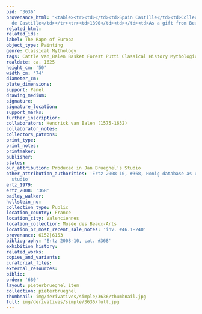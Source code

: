 ```yaml
---
pid: '3636'
provenance_html: "<table><tr><td></td><td>Spain Castille</td><td>Collection of Dupont
  de Castille</td></tr><tr><td>1890</td><td></td><td>As a gift from Beaupère</td></tr></table>"
related_html: 
related_ids: 
label: The Rape of Europa
object_type: Painting
genre: Classical Mythology
tags: Cattle Van_Balen Basket Forest Putti Classical History Mythological Flowers
realdate: ca. 1625
height_cm: '50'
width_cm: '74'
diameter_cm: 
plate_dimensions: 
support: Panel
drawing_medium: 
signature: 
signature_location: 
support_marks: 
further_inscription: 
collaborators: Hendrick van Balen (1575-1632)
collaborator_notes: 
collectors_patrons: 
print_type: 
print_notes: 
printmaker: 
publisher: 
states: 
our_attribution: Produced in Jan Brueghel's Studio
other_attribution_authorities: 'Ertz 2008-10, #368, Honig database as uncertain, possibly
  studio'
ertz_1979: 
ertz_2008: '368'
bailey_walker: 
hollstein_no: 
collection_type: Public
location_country: France
location_city: Valenciennes
location_collection: Musée des Beaux-Arts
location_or_most_recent_sale_notes: 'inv. #46.1-240'
provenance: 6152|6153
bibliography: 'Ertz 2008-10, cat. #368'
exhibition_history: 
related_works: 
copies_and_variants: 
curatorial_files: 
external_resources: 
biblio: 
order: '680'
layout: pieterbrueghel_item
collection: pieterbrueghel
thumbnail: img/derivatives/simple/3636/thumbnail.jpg
full: img/derivatives/simple/3636/full.jpg
---
```

